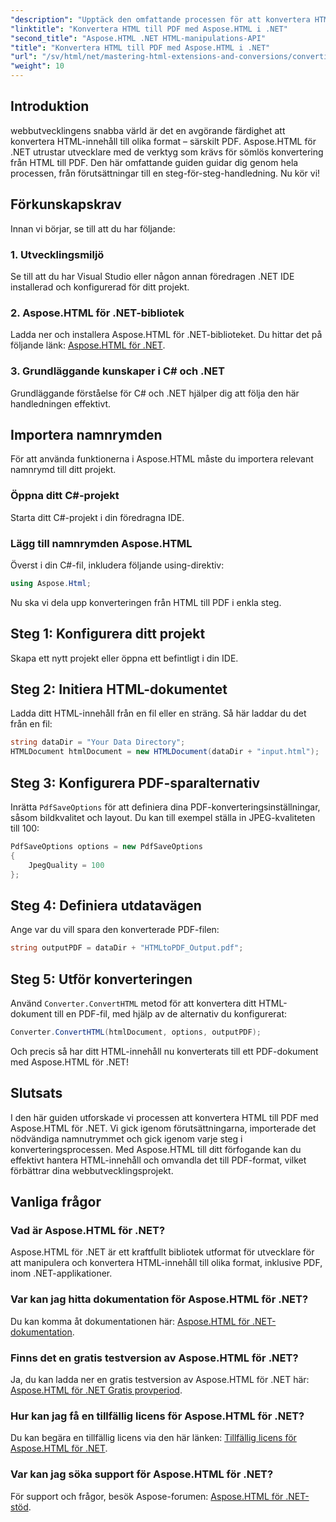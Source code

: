 ```yaml
---
"description": "Upptäck den omfattande processen för att konvertera HTML-innehåll till PDF med hjälp av det kraftfulla Aspose.HTML för .NET-biblioteket. Den här guiden ger utvecklare tydliga beskrivningar."
"linktitle": "Konvertera HTML till PDF med Aspose.HTML i .NET"
"second_title": "Aspose.HTML .NET HTML-manipulations-API"
"title": "Konvertera HTML till PDF med Aspose.HTML i .NET"
"url": "/sv/html/net/mastering-html-extensions-and-conversions/converting-html-to-pdf/"
"weight": 10
---
```


## Introduktion

webbutvecklingens snabba värld är det en avgörande färdighet att konvertera HTML-innehåll till olika format – särskilt PDF. Aspose.HTML för .NET utrustar utvecklare med de verktyg som krävs för sömlös konvertering från HTML till PDF. Den här omfattande guiden guidar dig genom hela processen, från förutsättningar till en steg-för-steg-handledning. Nu kör vi!

## Förkunskapskrav

Innan vi börjar, se till att du har följande:

### 1. Utvecklingsmiljö
Se till att du har Visual Studio eller någon annan föredragen .NET IDE installerad och konfigurerad för ditt projekt.

### 2. Aspose.HTML för .NET-bibliotek
Ladda ner och installera Aspose.HTML för .NET-biblioteket. Du hittar det på följande länk: [Aspose.HTML för .NET](https://releases.aspose.com/html/net/).

### 3. Grundläggande kunskaper i C# och .NET
Grundläggande förståelse för C# och .NET hjälper dig att följa den här handledningen effektivt.

## Importera namnrymden

För att använda funktionerna i Aspose.HTML måste du importera relevant namnrymd till ditt projekt.

### Öppna ditt C#-projekt
Starta ditt C#-projekt i din föredragna IDE.

### Lägg till namnrymden Aspose.HTML
Överst i din C#-fil, inkludera följande using-direktiv:

```csharp
using Aspose.Html;
```

Nu ska vi dela upp konverteringen från HTML till PDF i enkla steg.

## Steg 1: Konfigurera ditt projekt
Skapa ett nytt projekt eller öppna ett befintligt i din IDE.

## Steg 2: Initiera HTML-dokumentet
Ladda ditt HTML-innehåll från en fil eller en sträng. Så här laddar du det från en fil:

```csharp
string dataDir = "Your Data Directory";
HTMLDocument htmlDocument = new HTMLDocument(dataDir + "input.html");
```

## Steg 3: Konfigurera PDF-sparalternativ
Inrätta `PdfSaveOptions` för att definiera dina PDF-konverteringsinställningar, såsom bildkvalitet och layout. Du kan till exempel ställa in JPEG-kvaliteten till 100:

```csharp
PdfSaveOptions options = new PdfSaveOptions
{
    JpegQuality = 100
};
```

## Steg 4: Definiera utdatavägen
Ange var du vill spara den konverterade PDF-filen:

```csharp
string outputPDF = dataDir + "HTMLtoPDF_Output.pdf";
```

## Steg 5: Utför konverteringen
Använd `Converter.ConvertHTML` metod för att konvertera ditt HTML-dokument till en PDF-fil, med hjälp av de alternativ du konfigurerat:

```csharp
Converter.ConvertHTML(htmlDocument, options, outputPDF);
```

Och precis så har ditt HTML-innehåll nu konverterats till ett PDF-dokument med Aspose.HTML för .NET!

## Slutsats

I den här guiden utforskade vi processen att konvertera HTML till PDF med Aspose.HTML för .NET. Vi gick igenom förutsättningarna, importerade det nödvändiga namnutrymmet och gick igenom varje steg i konverteringsprocessen. Med Aspose.HTML till ditt förfogande kan du effektivt hantera HTML-innehåll och omvandla det till PDF-format, vilket förbättrar dina webbutvecklingsprojekt.

## Vanliga frågor

### Vad är Aspose.HTML för .NET?
Aspose.HTML för .NET är ett kraftfullt bibliotek utformat för utvecklare för att manipulera och konvertera HTML-innehåll till olika format, inklusive PDF, inom .NET-applikationer.

### Var kan jag hitta dokumentation för Aspose.HTML för .NET?
Du kan komma åt dokumentationen här: [Aspose.HTML för .NET-dokumentation](https://reference.aspose.com/html/net/).

### Finns det en gratis testversion av Aspose.HTML för .NET?
Ja, du kan ladda ner en gratis testversion av Aspose.HTML för .NET här: [Aspose.HTML för .NET Gratis provperiod](https://releases.aspose.com/).

### Hur kan jag få en tillfällig licens för Aspose.HTML för .NET?
Du kan begära en tillfällig licens via den här länken: [Tillfällig licens för Aspose.HTML för .NET](https://purchase.conholdate.com/temporary-license/).

### Var kan jag söka support för Aspose.HTML för .NET?
För support och frågor, besök Aspose-forumen: [Aspose.HTML för .NET-stöd](https://forum.aspose.com/).